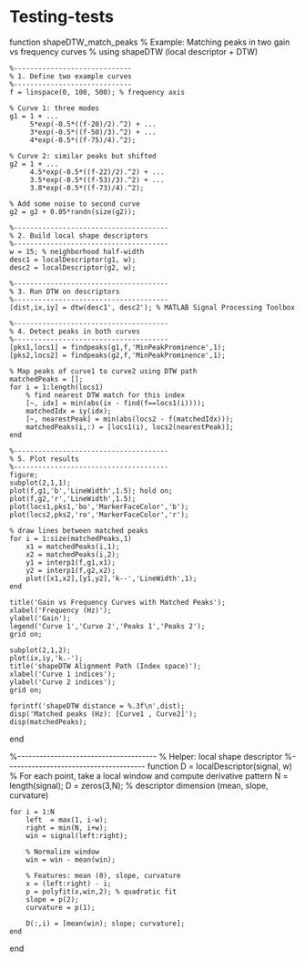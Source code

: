 # Testing-tests

function shapeDTW_match_peaks
    % Example: Matching peaks in two gain vs frequency curves
    % using shapeDTW (local descriptor + DTW)

    %-----------------------------
    % 1. Define two example curves
    %-----------------------------
    f = linspace(0, 100, 500); % frequency axis
    
    % Curve 1: three modes
    g1 = 1 + ...
         5*exp(-0.5*((f-20)/2).^2) + ...
         3*exp(-0.5*((f-50)/3).^2) + ...
         4*exp(-0.5*((f-75)/4).^2);

    % Curve 2: similar peaks but shifted
    g2 = 1 + ...
         4.5*exp(-0.5*((f-22)/2).^2) + ...
         3.5*exp(-0.5*((f-53)/3).^2) + ...
         3.8*exp(-0.5*((f-73)/4).^2);

    % Add some noise to second curve
    g2 = g2 + 0.05*randn(size(g2));

    %--------------------------------------
    % 2. Build local shape descriptors
    %--------------------------------------
    w = 15; % neighborhood half-width
    desc1 = localDescriptor(g1, w);
    desc2 = localDescriptor(g2, w);

    %--------------------------------------
    % 3. Run DTW on descriptors
    %--------------------------------------
    [dist,ix,iy] = dtw(desc1', desc2'); % MATLAB Signal Processing Toolbox

    %--------------------------------------
    % 4. Detect peaks in both curves
    %--------------------------------------
    [pks1,locs1] = findpeaks(g1,f,'MinPeakProminence',1);
    [pks2,locs2] = findpeaks(g2,f,'MinPeakProminence',1);

    % Map peaks of curve1 to curve2 using DTW path
    matchedPeaks = [];
    for i = 1:length(locs1)
        % find nearest DTW match for this index
        [~, idx] = min(abs(ix - find(f==locs1(i))));
        matchedIdx = iy(idx);
        [~, nearestPeak] = min(abs(locs2 - f(matchedIdx)));
        matchedPeaks(i,:) = [locs1(i), locs2(nearestPeak)];
    end

    %--------------------------------------
    % 5. Plot results
    %--------------------------------------
    figure;
    subplot(2,1,1);
    plot(f,g1,'b','LineWidth',1.5); hold on;
    plot(f,g2,'r','LineWidth',1.5);
    plot(locs1,pks1,'bo','MarkerFaceColor','b');
    plot(locs2,pks2,'ro','MarkerFaceColor','r');

    % draw lines between matched peaks
    for i = 1:size(matchedPeaks,1)
        x1 = matchedPeaks(i,1);
        x2 = matchedPeaks(i,2);
        y1 = interp1(f,g1,x1);
        y2 = interp1(f,g2,x2);
        plot([x1,x2],[y1,y2],'k--','LineWidth',1);
    end

    title('Gain vs Frequency Curves with Matched Peaks');
    xlabel('Frequency (Hz)');
    ylabel('Gain');
    legend('Curve 1','Curve 2','Peaks 1','Peaks 2');
    grid on;

    subplot(2,1,2);
    plot(ix,iy,'k.-');
    title('shapeDTW Alignment Path (Index space)');
    xlabel('Curve 1 indices');
    ylabel('Curve 2 indices');
    grid on;

    fprintf('shapeDTW distance = %.3f\n',dist);
    disp('Matched peaks (Hz): [Curve1 , Curve2]');
    disp(matchedPeaks);
end

%--------------------------------------
% Helper: local shape descriptor
%--------------------------------------
function D = localDescriptor(signal, w)
    % For each point, take a local window and compute derivative pattern
    N = length(signal);
    D = zeros(3,N); % descriptor dimension (mean, slope, curvature)
    
    for i = 1:N
        left  = max(1, i-w);
        right = min(N, i+w);
        win = signal(left:right);

        % Normalize window
        win = win - mean(win);

        % Features: mean (0), slope, curvature
        x = (left:right) - i;
        p = polyfit(x,win,2); % quadratic fit
        slope = p(2);
        curvature = p(1);

        D(:,i) = [mean(win); slope; curvature];
    end
end